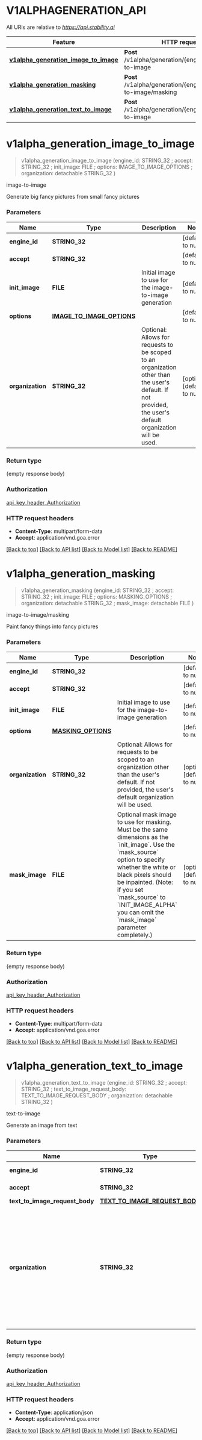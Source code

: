 # V1ALPHAGENERATION_API

All URIs are relative to *https://api.stability.ai*

Feature | HTTP request | Description
------------- | ------------- | -------------
[**v1alpha_generation_image_to_image**](V1ALPHAGENERATION_API.md#v1alpha_generation_image_to_image) | **Post** /v1alpha/generation/{engine_id}/image-to-image | image-to-image
[**v1alpha_generation_masking**](V1ALPHAGENERATION_API.md#v1alpha_generation_masking) | **Post** /v1alpha/generation/{engine_id}/image-to-image/masking | image-to-image/masking
[**v1alpha_generation_text_to_image**](V1ALPHAGENERATION_API.md#v1alpha_generation_text_to_image) | **Post** /v1alpha/generation/{engine_id}/text-to-image | text-to-image


# **v1alpha_generation_image_to_image**
> v1alpha_generation_image_to_image (engine_id: STRING_32 ; accept: STRING_32 ; init_image: FILE ; options: IMAGE_TO_IMAGE_OPTIONS ; organization:  detachable STRING_32 )


image-to-image

Generate big fancy pictures from small fancy pictures


### Parameters

Name | Type | Description  | Notes
------------- | ------------- | ------------- | -------------
 **engine_id** | **STRING_32**|   | [default to null]
 **accept** | **STRING_32**|   | [default to null]
 **init_image** | **FILE**| Initial image to use for the image-to-image generation | [default to null]
 **options** | [**IMAGE_TO_IMAGE_OPTIONS**](ImageToImageOptions.md)|  | [default to null]
 **organization** | **STRING_32**| Optional: Allows for requests to be scoped to an organization other than the user&#39;s default.  If not provided, the user&#39;s default organization will be used. | [optional] [default to null]

### Return type

{empty response body)

### Authorization

[api_key_header_Authorization](../README.md#api_key_header_Authorization)

### HTTP request headers

 - **Content-Type**: multipart/form-data
 - **Accept**: application/vnd.goa.error

[[Back to top]](#) [[Back to API list]](../README.md#documentation-for-api-endpoints) [[Back to Model list]](../README.md#documentation-for-models) [[Back to README]](../README.md)

# **v1alpha_generation_masking**
> v1alpha_generation_masking (engine_id: STRING_32 ; accept: STRING_32 ; init_image: FILE ; options: MASKING_OPTIONS ; organization:  detachable STRING_32 ; mask_image:  detachable FILE )


image-to-image/masking

Paint fancy things into fancy pictures


### Parameters

Name | Type | Description  | Notes
------------- | ------------- | ------------- | -------------
 **engine_id** | **STRING_32**|   | [default to null]
 **accept** | **STRING_32**|   | [default to null]
 **init_image** | **FILE**| Initial image to use for the image-to-image generation | [default to null]
 **options** | [**MASKING_OPTIONS**](MaskingOptions.md)|  | [default to null]
 **organization** | **STRING_32**| Optional: Allows for requests to be scoped to an organization other than the user&#39;s default.  If not provided, the user&#39;s default organization will be used. | [optional] [default to null]
 **mask_image** | **FILE**| Optional mask image to use for masking. Must be the same dimensions as the &#x60;init_image&#x60;. Use the &#x60;mask_source&#x60; option to specify whether the white or black pixels should be inpainted. (Note: if you set &#x60;mask_source&#x60; to &#x60;INIT_IMAGE_ALPHA&#x60; you can omit the &#x60;mask_image&#x60; parameter completely.) | [optional] [default to null]

### Return type

{empty response body)

### Authorization

[api_key_header_Authorization](../README.md#api_key_header_Authorization)

### HTTP request headers

 - **Content-Type**: multipart/form-data
 - **Accept**: application/vnd.goa.error

[[Back to top]](#) [[Back to API list]](../README.md#documentation-for-api-endpoints) [[Back to Model list]](../README.md#documentation-for-models) [[Back to README]](../README.md)

# **v1alpha_generation_text_to_image**
> v1alpha_generation_text_to_image (engine_id: STRING_32 ; accept: STRING_32 ; text_to_image_request_body: TEXT_TO_IMAGE_REQUEST_BODY ; organization:  detachable STRING_32 )


text-to-image

Generate an image from text


### Parameters

Name | Type | Description  | Notes
------------- | ------------- | ------------- | -------------
 **engine_id** | **STRING_32**|   | [default to null]
 **accept** | **STRING_32**|   | [default to null]
 **text_to_image_request_body** | [**TEXT_TO_IMAGE_REQUEST_BODY**](TEXT_TO_IMAGE_REQUEST_BODY.md)|  | 
 **organization** | **STRING_32**| Optional: Allows for requests to be scoped to an organization other than the user&#39;s default.  If not provided, the user&#39;s default organization will be used. | [optional] [default to null]

### Return type

{empty response body)

### Authorization

[api_key_header_Authorization](../README.md#api_key_header_Authorization)

### HTTP request headers

 - **Content-Type**: application/json
 - **Accept**: application/vnd.goa.error

[[Back to top]](#) [[Back to API list]](../README.md#documentation-for-api-endpoints) [[Back to Model list]](../README.md#documentation-for-models) [[Back to README]](../README.md)


